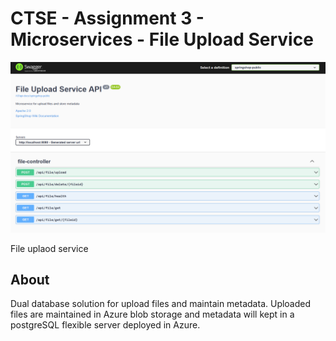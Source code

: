 # CTSE - Assignment 3 - Microservices - File Upload Service

![GitHub Logo](microservice-cover.png)

File uplaod service

## About

Dual database solution for upload files and maintain metadata. Uploaded files are maintained in Azure blob storage and metadata will kept in a postgreSQL flexible server deployed in Azure.

